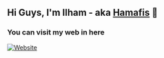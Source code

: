 ## Hi Guys, I'm Ilham - aka [Hamafis][website] 🙌

### You can visit my web in here

[![Website](https://img.shields.io/website?label=Hamafis%20INC&logoColor=0086E8&style=for-the-badge&up_color=2289F8&up_message=Visit&url=https%3A%2F%2Fhamafis.netlify.app)](https://hamafis.netliy.app)

[website]: https://hamafis.netliy.app
